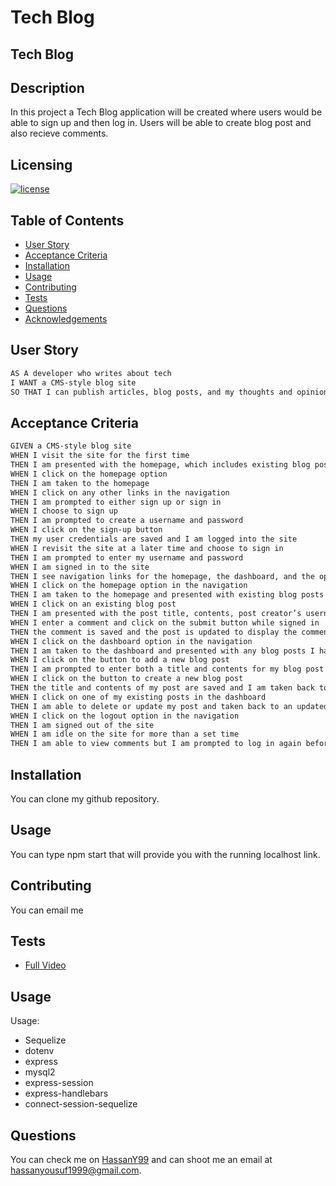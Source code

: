 # Tech Blog

## Tech Blog

  ## Description

  In this project a Tech Blog application will be created where users would be able to sign up and then log in. Users will be able to create blog post and also recieve comments.

  ## Licensing

  [![license](https://img.shields.io/badge/license-MIT-blue)](https://shields.io)

  ## Table of Contents
  - [User Story](#user-story)
  - [Acceptance Criteria](#acceptance-criteria)
  - [Installation](#installation)
  - [Usage](#usage)
  - [Contributing](#contributing)
  - [Tests](#tests)
  - [Questions](#questions)
  - [Acknowledgements](#acknowledgements)

  ## User Story

```md
AS A developer who writes about tech
I WANT a CMS-style blog site
SO THAT I can publish articles, blog posts, and my thoughts and opinions
```

## Acceptance Criteria

```md
GIVEN a CMS-style blog site
WHEN I visit the site for the first time
THEN I am presented with the homepage, which includes existing blog posts if any have been posted; navigation links for the homepage and the dashboard; and the option to log in
WHEN I click on the homepage option
THEN I am taken to the homepage
WHEN I click on any other links in the navigation
THEN I am prompted to either sign up or sign in
WHEN I choose to sign up
THEN I am prompted to create a username and password
WHEN I click on the sign-up button
THEN my user credentials are saved and I am logged into the site
WHEN I revisit the site at a later time and choose to sign in
THEN I am prompted to enter my username and password
WHEN I am signed in to the site
THEN I see navigation links for the homepage, the dashboard, and the option to log out
WHEN I click on the homepage option in the navigation
THEN I am taken to the homepage and presented with existing blog posts that include the post title and the date created
WHEN I click on an existing blog post
THEN I am presented with the post title, contents, post creator’s username, and date created for that post and have the option to leave a comment
WHEN I enter a comment and click on the submit button while signed in
THEN the comment is saved and the post is updated to display the comment, the comment creator’s username, and the date created
WHEN I click on the dashboard option in the navigation
THEN I am taken to the dashboard and presented with any blog posts I have already created and the option to add a new blog post
WHEN I click on the button to add a new blog post
THEN I am prompted to enter both a title and contents for my blog post
WHEN I click on the button to create a new blog post
THEN the title and contents of my post are saved and I am taken back to an updated dashboard with my new blog post
WHEN I click on one of my existing posts in the dashboard
THEN I am able to delete or update my post and taken back to an updated dashboard
WHEN I click on the logout option in the navigation
THEN I am signed out of the site
WHEN I am idle on the site for more than a set time
THEN I am able to view comments but I am prompted to log in again before I can add, update, or delete comments
```

  ## Installation

  You can clone my github repository.

  ## Usage

  You can type npm start that will provide you with the running localhost link.

  ## Contributing

  You can email me

  ## Tests

  - [Full Video](https://drive.google.com/file/d/1txaur2wz732O_SXOGXHSLQt254TAzbXm/view)
  

  ## Usage

  Usage:
  - Sequelize
  - dotenv
  - express
  - mysql2
  - express-session
  - express-handlebars
  - connect-session-sequelize
  

  ## Questions

  You can check me on [HassanY99](https://github.com/HassanY99) and can shoot me an email at hassanyousuf1999@gmail.com.
